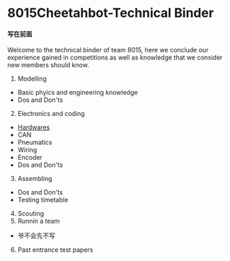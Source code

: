 # 8015Cheetahbot-Technical Binder
#### 写在前面
Welcome to the technical binder of team 8015, here we conclude our experience gained in competitions as well as knowledge that we consider new members should know. 
1. Modelling
- Basic phyics and engineering knowledge
- Dos and Don'ts
2. Electronics and coding
- [Hardwares](https://github.com/Owen-yd-Wang/8015Cheetahbot-Guideline/blob/16461adb7d7aaf744ea16c9c7a374f67c881fe3f/electronic%20and%20coding/Electric%20hardware%20components.md)
- CAN
- Pneumatics
- Wiring
- Encoder
- Dos and Don'ts
3. Assembling
- Dos and Don'ts
- Testing timetable
4. Scouting
5. Runnin a team
- 爷不会先不写
6. Past entrance test papers
